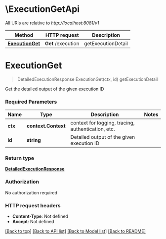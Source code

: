 # \ExecutionGetApi

All URIs are relative to *http://localhost:8081/v1*

Method | HTTP request | Description
------------- | ------------- | -------------
[**ExecutionGet**](ExecutionGetApi.md#ExecutionGet) | **Get** /execution | getExecutionDetail


# **ExecutionGet**
> DetailedExecutionResponse ExecutionGet(ctx, id)
getExecutionDetail

Get the detailed output of the given execution ID

### Required Parameters

Name | Type | Description  | Notes
------------- | ------------- | ------------- | -------------
 **ctx** | **context.Context** | context for logging, tracing, authentication, etc.
  **id** | **string**| Detailed output of the given execution ID | 

### Return type

[**DetailedExecutionResponse**](DetailedExecutionResponse.md)

### Authorization

No authorization required

### HTTP request headers

 - **Content-Type**: Not defined
 - **Accept**: Not defined

[[Back to top]](#) [[Back to API list]](../README.md#documentation-for-api-endpoints) [[Back to Model list]](../README.md#documentation-for-models) [[Back to README]](../README.md)

